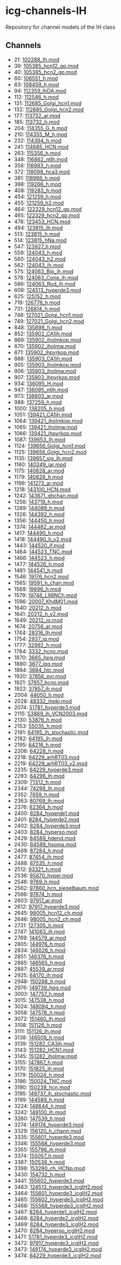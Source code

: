 # icg-channels-IH
Repository for channel models of the IH class

## Channels
* 21: [102288_Ih.mod](https://github.com/icgenealogy/icg-channels-ih/blob/master/102288_Ih.mod)
* 39: [105385_hcn12_gp.mod](https://github.com/icgenealogy/icg-channels-ih/blob/master/105385_hcn12_gp.mod)
* 40: [105385_hcn2_gp.mod](https://github.com/icgenealogy/icg-channels-ih/blob/master/105385_hcn2_gp.mod)
* 60: [106551_h.mod](https://github.com/icgenealogy/icg-channels-ih/blob/master/106551_h.mod)
* 83: [108459_h.mod](https://github.com/icgenealogy/icg-channels-ih/blob/master/108459_h.mod)
* 94: [112359_IhDA.mod](https://github.com/icgenealogy/icg-channels-ih/blob/master/112359_IhDA.mod)
* 112: [112546_h.mod](https://github.com/icgenealogy/icg-channels-ih/blob/master/112546_h.mod)
* 131: [112685_Golgi_hcn1.mod](https://github.com/icgenealogy/icg-channels-ih/blob/master/112685_Golgi_hcn1.mod)
* 132: [112685_Golgi_hcn2.mod](https://github.com/icgenealogy/icg-channels-ih/blob/master/112685_Golgi_hcn2.mod)
* 177: [113732_ar.mod](https://github.com/icgenealogy/icg-channels-ih/blob/master/113732_ar.mod)
* 185: [113732_h.mod](https://github.com/icgenealogy/icg-channels-ih/blob/master/113732_h.mod)
* 204: [114355_G_h.mod](https://github.com/icgenealogy/icg-channels-ih/blob/master/114355_G_h.mod)
* 210: [114355_M_h.mod](https://github.com/icgenealogy/icg-channels-ih/blob/master/114355_M_h.mod)
* 232: [114394_h.mod](https://github.com/icgenealogy/icg-channels-ih/blob/master/114394_h.mod)
* 241: [114685_HCN.mod](https://github.com/icgenealogy/icg-channels-ih/blob/master/114685_HCN.mod)
* 263: [115356_h.mod](https://github.com/icgenealogy/icg-channels-ih/blob/master/115356_h.mod)
* 348: [116862_ntIh.mod](https://github.com/icgenealogy/icg-channels-ih/blob/master/116862_ntIh.mod)
* 358: [116983_h.mod](https://github.com/icgenealogy/icg-channels-ih/blob/master/116983_h.mod)
* 372: [118098_hca3.mod](https://github.com/icgenealogy/icg-channels-ih/blob/master/118098_hca3.mod)
* 381: [118986_h.mod](https://github.com/icgenealogy/icg-channels-ih/blob/master/118986_h.mod)
* 398: [119266_h.mod](https://github.com/icgenealogy/icg-channels-ih/blob/master/119266_h.mod)
* 408: [119283_h.mod](https://github.com/icgenealogy/icg-channels-ih/blob/master/119283_h.mod)
* 454: [121259_h.mod](https://github.com/icgenealogy/icg-channels-ih/blob/master/121259_h.mod)
* 455: [121259_h2.mod](https://github.com/icgenealogy/icg-channels-ih/blob/master/121259_h2.mod)
* 464: [122329_hcn12_gp.mod](https://github.com/icgenealogy/icg-channels-ih/blob/master/122329_hcn12_gp.mod)
* 465: [122329_hcn2_gp.mod](https://github.com/icgenealogy/icg-channels-ih/blob/master/122329_hcn2_gp.mod)
* 478: [123453_HCN.mod](https://github.com/icgenealogy/icg-channels-ih/blob/master/123453_HCN.mod)
* 494: [123815_Ih.mod](https://github.com/icgenealogy/icg-channels-ih/blob/master/123815_Ih.mod)
* 513: [123815_h.mod](https://github.com/icgenealogy/icg-channels-ih/blob/master/123815_h.mod)
* 514: [123815_hNa.mod](https://github.com/icgenealogy/icg-channels-ih/blob/master/123815_hNa.mod)
* 547: [123927_h.mod](https://github.com/icgenealogy/icg-channels-ih/blob/master/123927_h.mod)
* 559: [124043_h.mod](https://github.com/icgenealogy/icg-channels-ih/blob/master/124043_h.mod)
* 560: [124043_h2.mod](https://github.com/icgenealogy/icg-channels-ih/blob/master/124043_h2.mod)
* 562: [124043_ih.mod](https://github.com/icgenealogy/icg-channels-ih/blob/master/124043_ih.mod)
* 575: [124063_Bip_ih.mod](https://github.com/icgenealogy/icg-channels-ih/blob/master/124063_Bip_ih.mod)
* 578: [124063_Cone_ih.mod](https://github.com/icgenealogy/icg-channels-ih/blob/master/124063_Cone_ih.mod)
* 586: [124063_Rod_ih.mod](https://github.com/icgenealogy/icg-channels-ih/blob/master/124063_Rod_ih.mod)
* 608: [124513_hyperde3.mod](https://github.com/icgenealogy/icg-channels-ih/blob/master/124513_hyperde3.mod)
* 625: [125152_h.mod](https://github.com/icgenealogy/icg-channels-ih/blob/master/125152_h.mod)
* 719: [126776_h.mod](https://github.com/icgenealogy/icg-channels-ih/blob/master/126776_h.mod)
* 731: [126814_h.mod](https://github.com/icgenealogy/icg-channels-ih/blob/master/126814_h.mod)
* 748: [127021_Golgi_hcn1.mod](https://github.com/icgenealogy/icg-channels-ih/blob/master/127021_Golgi_hcn1.mod)
* 749: [127021_Golgi_hcn2.mod](https://github.com/icgenealogy/icg-channels-ih/blob/master/127021_Golgi_hcn2.mod)
* 848: [135898_h.mod](https://github.com/icgenealogy/icg-channels-ih/blob/master/135898_h.mod)
* 852: [135902_CA1ih.mod](https://github.com/icgenealogy/icg-channels-ih/blob/master/135902_CA1ih.mod)
* 869: [135902_iholmkop.mod](https://github.com/icgenealogy/icg-channels-ih/blob/master/135902_iholmkop.mod)
* 870: [135902_iholmw.mod](https://github.com/icgenealogy/icg-channels-ih/blob/master/135902_iholmw.mod)
* 871: [135902_ihpyrkop.mod](https://github.com/icgenealogy/icg-channels-ih/blob/master/135902_ihpyrkop.mod)
* 888: [135903_CA1ih.mod](https://github.com/icgenealogy/icg-channels-ih/blob/master/135903_CA1ih.mod)
* 905: [135903_iholmkop.mod](https://github.com/icgenealogy/icg-channels-ih/blob/master/135903_iholmkop.mod)
* 906: [135903_iholmw.mod](https://github.com/icgenealogy/icg-channels-ih/blob/master/135903_iholmw.mod)
* 907: [135903_ihpyrkop.mod](https://github.com/icgenealogy/icg-channels-ih/blob/master/135903_ihpyrkop.mod)
* 934: [136095_H.mod](https://github.com/icgenealogy/icg-channels-ih/blob/master/136095_H.mod)
* 947: [136095_ntIh.mod](https://github.com/icgenealogy/icg-channels-ih/blob/master/136095_ntIh.mod)
* 973: [136803_ar.mod](https://github.com/icgenealogy/icg-channels-ih/blob/master/136803_ar.mod)
* 988: [137259_h.mod](https://github.com/icgenealogy/icg-channels-ih/blob/master/137259_h.mod)
* 1000: [138205_h.mod](https://github.com/icgenealogy/icg-channels-ih/blob/master/138205_h.mod)
* 1051: [139421_CA1ih.mod](https://github.com/icgenealogy/icg-channels-ih/blob/master/139421_CA1ih.mod)
* 1064: [139421_iholmkop.mod](https://github.com/icgenealogy/icg-channels-ih/blob/master/139421_iholmkop.mod)
* 1065: [139421_iholmw.mod](https://github.com/icgenealogy/icg-channels-ih/blob/master/139421_iholmw.mod)
* 1066: [139421_ihpyrkop.mod](https://github.com/icgenealogy/icg-channels-ih/blob/master/139421_ihpyrkop.mod)
* 1087: [139653_Ih.mod](https://github.com/icgenealogy/icg-channels-ih/blob/master/139653_Ih.mod)
* 1124: [139656_Golgi_hcn1.mod](https://github.com/icgenealogy/icg-channels-ih/blob/master/139656_Golgi_hcn1.mod)
* 1125: [139656_Golgi_hcn2.mod](https://github.com/icgenealogy/icg-channels-ih/blob/master/139656_Golgi_hcn2.mod)
* 1135: [139657_sjg_ih.mod](https://github.com/icgenealogy/icg-channels-ih/blob/master/139657_sjg_ih.mod)
* 1160: [140249_iar.mod](https://github.com/icgenealogy/icg-channels-ih/blob/master/140249_iar.mod)
* 1175: [140828_ar.mod](https://github.com/icgenealogy/icg-channels-ih/blob/master/140828_ar.mod)
* 1179: [140828_h.mod](https://github.com/icgenealogy/icg-channels-ih/blob/master/140828_h.mod)
* 1199: [141273_ar.mod](https://github.com/icgenealogy/icg-channels-ih/blob/master/141273_ar.mod)
* 1218: [143100_HCN.mod](https://github.com/icgenealogy/icg-channels-ih/blob/master/143100_HCN.mod)
* 1242: [143671_ghchan.mod](https://github.com/icgenealogy/icg-channels-ih/blob/master/143671_ghchan.mod)
* 1256: [143719_h.mod](https://github.com/icgenealogy/icg-channels-ih/blob/master/143719_h.mod)
* 1289: [144089_h.mod](https://github.com/icgenealogy/icg-channels-ih/blob/master/144089_h.mod)
* 1326: [144392_h.mod](https://github.com/icgenealogy/icg-channels-ih/blob/master/144392_h.mod)
* 1356: [144450_h.mod](https://github.com/icgenealogy/icg-channels-ih/blob/master/144450_h.mod)
* 1374: [144482_ar.mod](https://github.com/icgenealogy/icg-channels-ih/blob/master/144482_ar.mod)
* 1417: [144490_h.mod](https://github.com/icgenealogy/icg-channels-ih/blob/master/144490_h.mod)
* 1418: [144490_h_v2.mod](https://github.com/icgenealogy/icg-channels-ih/blob/master/144490_h_v2.mod)
* 1443: [144520_if.mod](https://github.com/icgenealogy/icg-channels-ih/blob/master/144520_if.mod)
* 1464: [144523_TNC.mod](https://github.com/icgenealogy/icg-channels-ih/blob/master/144523_TNC.mod)
* 1466: [144523_h.mod](https://github.com/icgenealogy/icg-channels-ih/blob/master/144523_h.mod)
* 1477: [144526_h.mod](https://github.com/icgenealogy/icg-channels-ih/blob/master/144526_h.mod)
* 1481: [144541_h.mod](https://github.com/icgenealogy/icg-channels-ih/blob/master/144541_h.mod)
* 1546: [19176_hcn2.mod](https://github.com/icgenealogy/icg-channels-ih/blob/master/19176_hcn2.mod)
* 1565: [19591_h_chan.mod](https://github.com/icgenealogy/icg-channels-ih/blob/master/19591_h_chan.mod)
* 1568: [19696_h.mod](https://github.com/icgenealogy/icg-channels-ih/blob/master/19696_h.mod)
* 1579: [19746_L98NCh.mod](https://github.com/icgenealogy/icg-channels-ih/blob/master/19746_L98NCh.mod)
* 1596: [20007_KhdM01.mod](https://github.com/icgenealogy/icg-channels-ih/blob/master/20007_KhdM01.mod)
* 1640: [20212_h.mod](https://github.com/icgenealogy/icg-channels-ih/blob/master/20212_h.mod)
* 1641: [20212_h_v2.mod](https://github.com/icgenealogy/icg-channels-ih/blob/master/20212_h_v2.mod)
* 1649: [20212_iq.mod](https://github.com/icgenealogy/icg-channels-ih/blob/master/20212_iq.mod)
* 1674: [20756_ar.mod](https://github.com/icgenealogy/icg-channels-ih/blob/master/20756_ar.mod)
* 1744: [28316_Ih.mod](https://github.com/icgenealogy/icg-channels-ih/blob/master/28316_Ih.mod)
* 1754: [2937_iq.mod](https://github.com/icgenealogy/icg-channels-ih/blob/master/2937_iq.mod)
* 1777: [32992_h.mod](https://github.com/icgenealogy/icg-channels-ih/blob/master/32992_h.mod)
* 1784: [3332_hcno.mod](https://github.com/icgenealogy/icg-channels-ih/blob/master/3332_hcno.mod)
* 1870: [3665_hpg.mod](https://github.com/icgenealogy/icg-channels-ih/blob/master/3665_hpg.mod)
* 1880: [3677_iqq.mod](https://github.com/icgenealogy/icg-channels-ih/blob/master/3677_iqq.mod)
* 1884: [3684_htc.mod](https://github.com/icgenealogy/icg-channels-ih/blob/master/3684_htc.mod)
* 1920: [37856_pyr.mod](https://github.com/icgenealogy/icg-channels-ih/blob/master/37856_pyr.mod)
* 1921: [37857_hcno.mod](https://github.com/icgenealogy/icg-channels-ih/blob/master/37857_hcno.mod)
* 1922: [37857_ih.mod](https://github.com/icgenealogy/icg-channels-ih/blob/master/37857_ih.mod)
* 2004: [44050_h.mod](https://github.com/icgenealogy/icg-channels-ih/blob/master/44050_h.mod)
* 2028: [48332_ihpkj.mod](https://github.com/icgenealogy/icg-channels-ih/blob/master/48332_ihpkj.mod)
* 2074: [51781_hyperde3.mod](https://github.com/icgenealogy/icg-channels-ih/blob/master/51781_hyperde3.mod)
* 2115: [53869_ih_VCN2003.mod](https://github.com/icgenealogy/icg-channels-ih/blob/master/53869_ih_VCN2003.mod)
* 2130: [53876_h.mod](https://github.com/icgenealogy/icg-channels-ih/blob/master/53876_h.mod)
* 2153: [55035_h.mod](https://github.com/icgenealogy/icg-channels-ih/blob/master/55035_h.mod)
* 2181: [64195_ih_stochastic.mod](https://github.com/icgenealogy/icg-channels-ih/blob/master/64195_ih_stochastic.mod)
* 2182: [64195_ih.mod](https://github.com/icgenealogy/icg-channels-ih/blob/master/64195_ih.mod)
* 2195: [64216_h.mod](https://github.com/icgenealogy/icg-channels-ih/blob/master/64216_h.mod)
* 2206: [64228_h.mod](https://github.com/icgenealogy/icg-channels-ih/blob/master/64228_h.mod)
* 2218: [64229_arhRT03.mod](https://github.com/icgenealogy/icg-channels-ih/blob/master/64229_arhRT03.mod)
* 2219: [64229_arhRT03_v2.mod](https://github.com/icgenealogy/icg-channels-ih/blob/master/64229_arhRT03_v2.mod)
* 2235: [64229_hyperde3.mod](https://github.com/icgenealogy/icg-channels-ih/blob/master/64229_hyperde3.mod)
* 2293: [64296_Ih.mod](https://github.com/icgenealogy/icg-channels-ih/blob/master/64296_Ih.mod)
* 2309: [71312_h.mod](https://github.com/icgenealogy/icg-channels-ih/blob/master/71312_h.mod)
* 2344: [74298_Ih.mod](https://github.com/icgenealogy/icg-channels-ih/blob/master/74298_Ih.mod)
* 2352: [7659_h.mod](https://github.com/icgenealogy/icg-channels-ih/blob/master/7659_h.mod)
* 2363: [80769_Ih.mod](https://github.com/icgenealogy/icg-channels-ih/blob/master/80769_Ih.mod)
* 2376: [82364_h.mod](https://github.com/icgenealogy/icg-channels-ih/blob/master/82364_h.mod)
* 2400: [8284_hyperde1.mod](https://github.com/icgenealogy/icg-channels-ih/blob/master/8284_hyperde1.mod)
* 2401: [8284_hyperde2.mod](https://github.com/icgenealogy/icg-channels-ih/blob/master/8284_hyperde2.mod)
* 2402: [8284_hyperde3.mod](https://github.com/icgenealogy/icg-channels-ih/blob/master/8284_hyperde3.mod)
* 2403: [8284_hyperso.mod](https://github.com/icgenealogy/icg-channels-ih/blob/master/8284_hyperso.mod)
* 2429: [84589_hdend.mod](https://github.com/icgenealogy/icg-channels-ih/blob/master/84589_hdend.mod)
* 2430: [84589_hsoma.mod](https://github.com/icgenealogy/icg-channels-ih/blob/master/84589_hsoma.mod)
* 2469: [87284_h.mod](https://github.com/icgenealogy/icg-channels-ih/blob/master/87284_h.mod)
* 2477: [87454_ih.mod](https://github.com/icgenealogy/icg-channels-ih/blob/master/87454_ih.mod)
* 2488: [87535_h.mod](https://github.com/icgenealogy/icg-channels-ih/blob/master/87535_h.mod)
* 2512: [93321_h.mod](https://github.com/icgenealogy/icg-channels-ih/blob/master/93321_h.mod)
* 2536: [95870_hyper.mod](https://github.com/icgenealogy/icg-channels-ih/blob/master/95870_hyper.mod)
* 2546: [9769_h.mod](https://github.com/icgenealogy/icg-channels-ih/blob/master/9769_h.mod)
* 2562: [97860_hcn_siegelbaum.mod](https://github.com/icgenealogy/icg-channels-ih/blob/master/97860_hcn_siegelbaum.mod)
* 2586: [97874_h.mod](https://github.com/icgenealogy/icg-channels-ih/blob/master/97874_h.mod)
* 2603: [97917_ar.mod](https://github.com/icgenealogy/icg-channels-ih/blob/master/97917_ar.mod)
* 2612: [97917_hyperde3.mod](https://github.com/icgenealogy/icg-channels-ih/blob/master/97917_hyperde3.mod)
* 2645: [98005_hcn12_ch.mod](https://github.com/icgenealogy/icg-channels-ih/blob/master/98005_hcn12_ch.mod)
* 2646: [98005_hcn2_ch.mod](https://github.com/icgenealogy/icg-channels-ih/blob/master/98005_hcn2_ch.mod)
* 2731: [127305_h.mod](https://github.com/icgenealogy/icg-channels-ih/blob/master/127305_h.mod)
* 2747: [141063_ih.mod](https://github.com/icgenealogy/icg-channels-ih/blob/master/141063_ih.mod)
* 2769: [144579_ar.mod](https://github.com/icgenealogy/icg-channels-ih/blob/master/144579_ar.mod)
* 2805: [144976_h.mod](https://github.com/icgenealogy/icg-channels-ih/blob/master/144976_h.mod)
* 2834: [146026_h.mod](https://github.com/icgenealogy/icg-channels-ih/blob/master/146026_h.mod)
* 2851: [146376_h.mod](https://github.com/icgenealogy/icg-channels-ih/blob/master/146376_h.mod)
* 2865: [146565_h.mod](https://github.com/icgenealogy/icg-channels-ih/blob/master/146565_h.mod)
* 2887: [45539_ar.mod](https://github.com/icgenealogy/icg-channels-ih/blob/master/45539_ar.mod)
* 2925: [64170_ih.mod](https://github.com/icgenealogy/icg-channels-ih/blob/master/64170_ih.mod)
* 2948: [150288_h.mod](https://github.com/icgenealogy/icg-channels-ih/blob/master/150288_h.mod)
* 2976: [149739_hpg.mod](https://github.com/icgenealogy/icg-channels-ih/blob/master/149739_hpg.mod)
* 3003: [147757_h.mod](https://github.com/icgenealogy/icg-channels-ih/blob/master/147757_h.mod)
* 3015: [147538_h.mod](https://github.com/icgenealogy/icg-channels-ih/blob/master/147538_h.mod)
* 3024: [148094_h.mod](https://github.com/icgenealogy/icg-channels-ih/blob/master/148094_h.mod)
* 3058: [147578_h.mod](https://github.com/icgenealogy/icg-channels-ih/blob/master/147578_h.mod)
* 3072: [151460_Ih.mod](https://github.com/icgenealogy/icg-channels-ih/blob/master/151460_Ih.mod)
* 3108: [151126_h.mod](https://github.com/icgenealogy/icg-channels-ih/blob/master/151126_h.mod)
* 3111: [151126_Ih.mod](https://github.com/icgenealogy/icg-channels-ih/blob/master/151126_Ih.mod)
* 3138: [146509_h.mod](https://github.com/icgenealogy/icg-channels-ih/blob/master/146509_h.mod)
* 3139: [151282_CA3ih.mod](https://github.com/icgenealogy/icg-channels-ih/blob/master/151282_CA3ih.mod)
* 3143: [151282_HCN1.mod](https://github.com/icgenealogy/icg-channels-ih/blob/master/151282_HCN1.mod)
* 3145: [151282_iholmw.mod](https://github.com/icgenealogy/icg-channels-ih/blob/master/151282_iholmw.mod)
* 3155: [147867_h.mod](https://github.com/icgenealogy/icg-channels-ih/blob/master/147867_h.mod)
* 3170: [151825_ih.mod](https://github.com/icgenealogy/icg-channels-ih/blob/master/151825_ih.mod)
* 3179: [150024_h.mod](https://github.com/icgenealogy/icg-channels-ih/blob/master/150024_h.mod)
* 3186: [150024_TNC.mod](https://github.com/icgenealogy/icg-channels-ih/blob/master/150024_TNC.mod)
* 3190: [150239_hcn.mod](https://github.com/icgenealogy/icg-channels-ih/blob/master/150239_hcn.mod)
* 3195: [149737_ih_stochastic.mod](https://github.com/icgenealogy/icg-channels-ih/blob/master/149737_ih_stochastic.mod)
* 3199: [144589_h.mod](https://github.com/icgenealogy/icg-channels-ih/blob/master/144589_h.mod)
* 3224: [148644_h.mod](https://github.com/icgenealogy/icg-channels-ih/blob/master/148644_h.mod)
* 3242: [149100_Ih.mod](https://github.com/icgenealogy/icg-channels-ih/blob/master/149100_Ih.mod)
* 3260: [147539_h.mod](https://github.com/icgenealogy/icg-channels-ih/blob/master/147539_h.mod)
* 3274: [149174_hyperde3.mod](https://github.com/icgenealogy/icg-channels-ih/blob/master/149174_hyperde3.mod)
* 3329: [156120_h_chann.mod](https://github.com/icgenealogy/icg-channels-ih/blob/master/156120_h_chann.mod)
* 3335: [155601_hyperde3.mod](https://github.com/icgenealogy/icg-channels-ih/blob/master/155601_hyperde3.mod)
* 3346: [155568_hyperde3.mod](https://github.com/icgenealogy/icg-channels-ih/blob/master/155568_hyperde3.mod)
* 3355: [155796_ih.mod](https://github.com/icgenealogy/icg-channels-ih/blob/master/155796_ih.mod)
* 3374: [155057_h.mod](https://github.com/icgenealogy/icg-channels-ih/blob/master/155057_h.mod)
* 3387: [150538_h.mod](https://github.com/icgenealogy/icg-channels-ih/blob/master/150538_h.mod)
* 3398: [153280_ch_HCNp.mod](https://github.com/icgenealogy/icg-channels-ih/blob/master/153280_ch_HCNp.mod)
* 3430: [154732_h.mod](https://github.com/icgenealogy/icg-channels-ih/blob/master/154732_h.mod)
* 3441: [155602_hyperde3.mod](https://github.com/icgenealogy/icg-channels-ih/blob/master/155602_hyperde3.mod)
* 3463: [124513_hyperde3_icgIH2.mod](https://github.com/icgenealogy/icg-channels-ih/blob/master/124513_hyperde3_icgIH2.mod)
* 3464: [155601_hyperde3_icgIH2.mod](https://github.com/icgenealogy/icg-channels-ih/blob/master/155601_hyperde3_icgIH2.mod)
* 3465: [155602_hyperde3_icgIH2.mod](https://github.com/icgenealogy/icg-channels-ih/blob/master/155602_hyperde3_icgIH2.mod)
* 3466: [155568_hyperde3_icgIH2.mod](https://github.com/icgenealogy/icg-channels-ih/blob/master/155568_hyperde3_icgIH2.mod)
* 3467: [8284_hyperde1_icgIH2.mod](https://github.com/icgenealogy/icg-channels-ih/blob/master/8284_hyperde1_icgIH2.mod)
* 3468: [8284_hyperde2_icgIH2.mod](https://github.com/icgenealogy/icg-channels-ih/blob/master/8284_hyperde2_icgIH2.mod)
* 3469: [8284_hyperde3_icgIH2.mod](https://github.com/icgenealogy/icg-channels-ih/blob/master/8284_hyperde3_icgIH2.mod)
* 3470: [8284_hyperso_icgIH2.mod](https://github.com/icgenealogy/icg-channels-ih/blob/master/8284_hyperso_icgIH2.mod)
* 3471: [51781_hyperde3_icgIH2.mod](https://github.com/icgenealogy/icg-channels-ih/blob/master/51781_hyperde3_icgIH2.mod)
* 3472: [97917_hyperde3_icgIH2.mod](https://github.com/icgenealogy/icg-channels-ih/blob/master/97917_hyperde3_icgIH2.mod)
* 3473: [149174_hyperde3_icgIH2.mod](https://github.com/icgenealogy/icg-channels-ih/blob/master/149174_hyperde3_icgIH2.mod)
* 3474: [64229_hyperde3_icgIH2.mod](https://github.com/icgenealogy/icg-channels-ih/blob/master/64229_hyperde3_icgIH2.mod)
